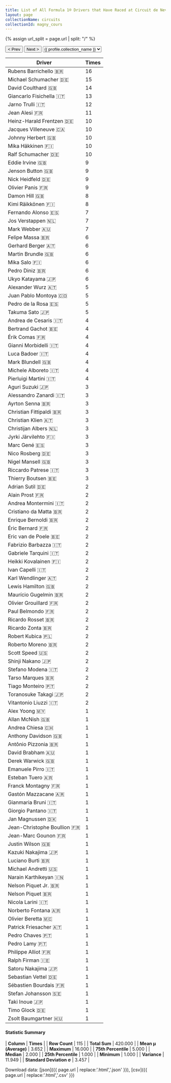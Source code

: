 ```yaml
---
title: List of All Formula 1® Drivers that Have Raced at Circuit de Nevers Magny-Cours
layout: page
collectionName: circuits
collectionId: magny_cours
---
```


{% assign url_split = page.url | split: "/" %}
<div id="collection-navigation">
<button onclick="selector.options[selector.selectedIndex-1].value && (window.location = selector.options[selector.selectedIndex-1].value);">&lt; Prev</button>
<button onclick="selector.options[selector.selectedIndex+1].value && (window.location = selector.options[selector.selectedIndex+1].value);">Next &gt;</button>
<select id="selector" onchange="this.options[this.selectedIndex].value && (window.location = this.options[this.selectedIndex].value);">
  {% for collectionId in site.data[page.collectionName].refs %}
    {% if collectionId == page.collectionId %}
      {% assign selected = "selected" %}
    {% else %}
      {% assign selected = "" %}
    {% endif %}
    {% assign profile = site.data[page.collectionName][collectionId].profile %}
    <option value="/f1/{{ page.collectionName }}/{{ collectionId }}/{{ url_split[4] }}" {{ selected }}>{{ profile.collection_name }}</option>
  {% endfor %}
</select>
</div>

| Driver | Times |
|--|--|
| Rubens Barrichello 🇧🇷 | 16 |
| Michael Schumacher 🇩🇪 | 15 |
| David Coulthard 🇬🇧 | 14 |
| Giancarlo Fisichella 🇮🇹 | 13 |
| Jarno Trulli 🇮🇹 | 12 |
| Jean Alesi 🇫🇷 | 11 |
| Heinz-Harald Frentzen 🇩🇪 | 10 |
| Jacques Villeneuve 🇨🇦 | 10 |
| Johnny Herbert 🇬🇧 | 10 |
| Mika Häkkinen 🇫🇮 | 10 |
| Ralf Schumacher 🇩🇪 | 10 |
| Eddie Irvine 🇬🇧 | 9 |
| Jenson Button 🇬🇧 | 9 |
| Nick Heidfeld 🇩🇪 | 9 |
| Olivier Panis 🇫🇷 | 9 |
| Damon Hill 🇬🇧 | 8 |
| Kimi Räikkönen 🇫🇮 | 8 |
| Fernando Alonso 🇪🇸 | 7 |
| Jos Verstappen 🇳🇱 | 7 |
| Mark Webber 🇦🇺 | 7 |
| Felipe Massa 🇧🇷 | 6 |
| Gerhard Berger 🇦🇹 | 6 |
| Martin Brundle 🇬🇧 | 6 |
| Mika Salo 🇫🇮 | 6 |
| Pedro Diniz 🇧🇷 | 6 |
| Ukyo Katayama 🇯🇵 | 6 |
| Alexander Wurz 🇦🇹 | 5 |
| Juan Pablo Montoya 🇨🇴 | 5 |
| Pedro de la Rosa 🇪🇸 | 5 |
| Takuma Sato 🇯🇵 | 5 |
| Andrea de Cesaris 🇮🇹 | 4 |
| Bertrand Gachot 🇧🇪 | 4 |
| Érik Comas 🇫🇷 | 4 |
| Gianni Morbidelli 🇮🇹 | 4 |
| Luca Badoer 🇮🇹 | 4 |
| Mark Blundell 🇬🇧 | 4 |
| Michele Alboreto 🇮🇹 | 4 |
| Pierluigi Martini 🇮🇹 | 4 |
| Aguri Suzuki 🇯🇵 | 3 |
| Alessandro Zanardi 🇮🇹 | 3 |
| Ayrton Senna 🇧🇷 | 3 |
| Christian Fittipaldi 🇧🇷 | 3 |
| Christian Klien 🇦🇹 | 3 |
| Christijan Albers 🇳🇱 | 3 |
| Jyrki Järvilehto 🇫🇮 | 3 |
| Marc Gené 🇪🇸 | 3 |
| Nico Rosberg 🇩🇪 | 3 |
| Nigel Mansell 🇬🇧 | 3 |
| Riccardo Patrese 🇮🇹 | 3 |
| Thierry Boutsen 🇧🇪 | 3 |
| Adrian Sutil 🇩🇪 | 2 |
| Alain Prost 🇫🇷 | 2 |
| Andrea Montermini 🇮🇹 | 2 |
| Cristiano da Matta 🇧🇷 | 2 |
| Enrique Bernoldi 🇧🇷 | 2 |
| Éric Bernard 🇫🇷 | 2 |
| Eric van de Poele 🇧🇪 | 2 |
| Fabrizio Barbazza 🇮🇹 | 2 |
| Gabriele Tarquini 🇮🇹 | 2 |
| Heikki Kovalainen 🇫🇮 | 2 |
| Ivan Capelli 🇮🇹 | 2 |
| Karl Wendlinger 🇦🇹 | 2 |
| Lewis Hamilton 🇬🇧 | 2 |
| Maurício Gugelmin 🇧🇷 | 2 |
| Olivier Grouillard 🇫🇷 | 2 |
| Paul Belmondo 🇫🇷 | 2 |
| Ricardo Rosset 🇧🇷 | 2 |
| Ricardo Zonta 🇧🇷 | 2 |
| Robert Kubica 🇵🇱 | 2 |
| Roberto Moreno 🇧🇷 | 2 |
| Scott Speed 🇺🇸 | 2 |
| Shinji Nakano 🇯🇵 | 2 |
| Stefano Modena 🇮🇹 | 2 |
| Tarso Marques 🇧🇷 | 2 |
| Tiago Monteiro 🇵🇹 | 2 |
| Toranosuke Takagi 🇯🇵 | 2 |
| Vitantonio Liuzzi 🇮🇹 | 2 |
| Alex Yoong 🇲🇾 | 1 |
| Allan McNish 🇬🇧 | 1 |
| Andrea Chiesa 🇨🇭 | 1 |
| Anthony Davidson 🇬🇧 | 1 |
| Antônio Pizzonia 🇧🇷 | 1 |
| David Brabham 🇦🇺 | 1 |
| Derek Warwick 🇬🇧 | 1 |
| Emanuele Pirro 🇮🇹 | 1 |
| Esteban Tuero 🇦🇷 | 1 |
| Franck Montagny 🇫🇷 | 1 |
| Gastón Mazzacane 🇦🇷 | 1 |
| Gianmaria Bruni 🇮🇹 | 1 |
| Giorgio Pantano 🇮🇹 | 1 |
| Jan Magnussen 🇩🇰 | 1 |
| Jean-Christophe Boullion 🇫🇷 | 1 |
| Jean-Marc Gounon 🇫🇷 | 1 |
| Justin Wilson 🇬🇧 | 1 |
| Kazuki Nakajima 🇯🇵 | 1 |
| Luciano Burti 🇧🇷 | 1 |
| Michael Andretti 🇺🇸 | 1 |
| Narain Karthikeyan 🇮🇳 | 1 |
| Nelson Piquet Jr. 🇧🇷 | 1 |
| Nelson Piquet 🇧🇷 | 1 |
| Nicola Larini 🇮🇹 | 1 |
| Norberto Fontana 🇦🇷 | 1 |
| Olivier Beretta 🇲🇨 | 1 |
| Patrick Friesacher 🇦🇹 | 1 |
| Pedro Chaves 🇵🇹 | 1 |
| Pedro Lamy 🇵🇹 | 1 |
| Philippe Alliot 🇫🇷 | 1 |
| Ralph Firman 🇮🇪 | 1 |
| Satoru Nakajima 🇯🇵 | 1 |
| Sebastian Vettel 🇩🇪 | 1 |
| Sébastien Bourdais 🇫🇷 | 1 |
| Stefan Johansson 🇸🇪 | 1 |
| Taki Inoue 🇯🇵 | 1 |
| Timo Glock 🇩🇪 | 1 |
| Zsolt Baumgartner 🇭🇺 | 1 |

#### Statistic Summary

| **Column** | **Times** |
| **Row Count** | 115 |
| **Total Sum** | 420.000 |
| **Mean μ (Average)** | 3.652 |
| **Maximum** | 16.000 |
| **75th Percentile** | 5.000 |
| **Median** | 2.000 |
| **25th Percentile** | 1.000 |
| **Minimum** | 1.000 |
| **Variance** | 11.949 |
| **Standard Deviation σ** | 3.457 |

Download data: [json]({{ page.url | replace:'.html','.json' }}), [csv]({{ page.url | replace:'.html','.csv' }})
